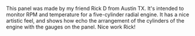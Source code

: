 This panel was made by my friend Rick D from Austin TX. It's intended to monitor
RPM and temperature for a five-cylinder radial engine. It has a nice artistic
feel, and shows how echo the arrangement of the cylinders of the engine with the
gauges on the panel. Nice work Rick!
